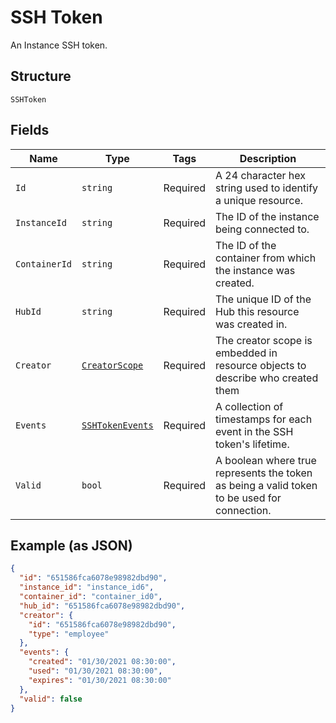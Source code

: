 
# SSH Token

An Instance SSH token.

## Structure

`SSHToken`

## Fields

| Name | Type | Tags | Description |
|  --- | --- | --- | --- |
| `Id` | `string` | Required | A 24 character hex string used to identify a unique resource. |
| `InstanceId` | `string` | Required | The ID of the instance being connected to. |
| `ContainerId` | `string` | Required | The ID of the container from which the instance was created. |
| `HubId` | `string` | Required | The unique ID of the Hub this resource was created in. |
| `Creator` | [`CreatorScope`](../../doc/models/creator-scope.md) | Required | The creator scope is embedded in resource objects to describe who created them |
| `Events` | [`SSHTokenEvents`](../../doc/models/ssh-token-events.md) | Required | A collection of timestamps for each event in the SSH token's lifetime. |
| `Valid` | `bool` | Required | A boolean where true represents the token as being a valid token to be used for connection. |

## Example (as JSON)

```json
{
  "id": "651586fca6078e98982dbd90",
  "instance_id": "instance_id6",
  "container_id": "container_id0",
  "hub_id": "651586fca6078e98982dbd90",
  "creator": {
    "id": "651586fca6078e98982dbd90",
    "type": "employee"
  },
  "events": {
    "created": "01/30/2021 08:30:00",
    "used": "01/30/2021 08:30:00",
    "expires": "01/30/2021 08:30:00"
  },
  "valid": false
}
```

